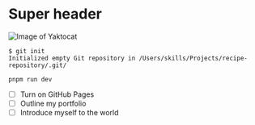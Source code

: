 # Super header

![Image of Yaktocat](https://octodex.github.com/images/yaktocat.png)

```
$ git init
Initialized empty Git repository in /Users/skills/Projects/recipe-repository/.git/

pnpm run dev
```

- [ ] Turn on GitHub Pages
- [ ] Outline my portfolio
- [ ] Introduce myself to the world
